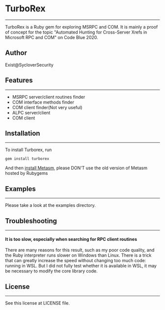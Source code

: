 # TurboRex
---------------------
TurboRex is a Ruby gem for exploring MSRPC and COM. It is mainly a proof of concept for the topic "Automated Hunting for Cross-Server Xrefs in Microsoft RPC and COM" on Code Blue 2020.


## Author
Exist@SycloverSecurity

## Features
---------------------
* MSRPC server/client routines finder
* COM interface methods finder
* COM client finder(Not very useful)
* ALPC server/client
* COM client

## Installation
------------------
To install Turborex, run
```
gem install turborex
```
And then [install Metasm](https://github.com/jjyg/metasm/blob/master/INSTALL), please DON'T use the old version of Metasm hosted by Rubygems

## Examples
-----------------
Please take a look at the examples directory.


## Troubleshooting
-----------------
#### It is too slow, especially when searching for RPC client routines
There are many reasons for this result, such as my poor code quality, and the Ruby interpreter runs slower on Windows than Linux. There is a trick that can greatly increase the speed without changing too much code: running in WSL. But I did not fully test whether it is available in WSL, it may be necessary to modify the core library code.


## License
-----------------
See this license at LICENSE file.